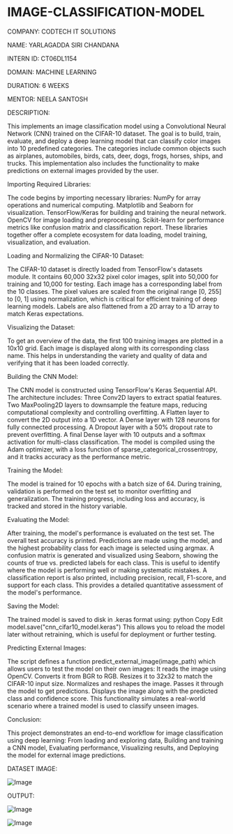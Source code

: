 # IMAGE-CLASSIFICATION-MODEL

COMPANY: CODTECH IT SOLUTIONS

NAME: YARLAGADDA SIRI CHANDANA

INTERN ID: CT06DL1154

DOMAIN: MACHINE LEARNING

DURATION: 6 WEEKS

MENTOR: NEELA SANTOSH

DESCRIPTION:

This implements an image classification model using a Convolutional Neural Network (CNN) trained on the CIFAR-10 dataset. The goal is to build, train, evaluate, and deploy a deep learning model that can classify color images into 10 predefined categories. The categories include common objects such as airplanes, automobiles, birds, cats, deer, dogs, frogs, horses, ships, and trucks. This implementation also includes the functionality to make predictions on external images provided by the user.

Importing Required Libraries:

The code begins by importing necessary libraries:
NumPy for array operations and numerical computing.
Matplotlib and Seaborn for visualization.
TensorFlow/Keras for building and training the neural network.
OpenCV for image loading and preprocessing.
Scikit-learn for performance metrics like confusion matrix and classification report.
These libraries together offer a complete ecosystem for data loading, model training, visualization, and evaluation.

Loading and Normalizing the CIFAR-10 Dataset:

The CIFAR-10 dataset is directly loaded from TensorFlow's datasets module. It contains 60,000 32x32 pixel color images, split into 50,000 for training and 10,000 for testing. Each image has a corresponding label from the 10 classes. The pixel values are scaled from the original range [0, 255] to [0, 1] using normalization, which is critical for efficient training of deep learning models. Labels are also flattened from a 2D array to a 1D array to match Keras expectations.

Visualizing the Dataset:

To get an overview of the data, the first 100 training images are plotted in a 10x10 grid. Each image is displayed along with its corresponding class name. This helps in understanding the variety and quality of data and verifying that it has been loaded correctly.

Building the CNN Model:

The CNN model is constructed using TensorFlow's Keras Sequential API. The architecture includes:
Three Conv2D layers to extract spatial features.
Two MaxPooling2D layers to downsample the feature maps, reducing computational complexity and controlling overfitting.
A Flatten layer to convert the 2D output into a 1D vector.
A Dense layer with 128 neurons for fully connected processing.
A Dropout layer with a 50% dropout rate to prevent overfitting.
A final Dense layer with 10 outputs and a softmax activation for multi-class classification.
The model is compiled using the Adam optimizer, with a loss function of sparse_categorical_crossentropy, and it tracks accuracy as the performance metric.

Training the Model:

The model is trained for 10 epochs with a batch size of 64. During training, validation is performed on the test set to monitor overfitting and generalization. The training progress, including loss and accuracy, is tracked and stored in the history variable.

Evaluating the Model:

After training, the model's performance is evaluated on the test set. The overall test accuracy is printed. Predictions are made using the model, and the highest probability class for each image is selected using argmax.
A confusion matrix is generated and visualized using Seaborn, showing the counts of true vs. predicted labels for each class. This is useful to identify where the model is performing well or making systematic mistakes.
A classification report is also printed, including precision, recall, F1-score, and support for each class. This provides a detailed quantitative assessment of the model's performance.

Saving the Model:

The trained model is saved to disk in .keras format using:
python
Copy
Edit
model.save("cnn_cifar10_model.keras")
This allows you to reload the model later without retraining, which is useful for deployment or further testing.

Predicting External Images:

The script defines a function predict_external_image(image_path) which allows users to test the model on their own images:
It reads the image using OpenCV.
Converts it from BGR to RGB.
Resizes it to 32x32 to match the CIFAR-10 input size.
Normalizes and reshapes the image.
Passes it through the model to get predictions.
Displays the image along with the predicted class and confidence score.
This functionality simulates a real-world scenario where a trained model is used to classify unseen images.

Conclusion:

This project demonstrates an end-to-end workflow for image classification using deep learning:
From loading and exploring data,
Building and training a CNN model,
Evaluating performance,
Visualizing results, and
Deploying the model for external image predictions.

DATASET IMAGE:

![Image](https://github.com/user-attachments/assets/4e62fed8-5938-40a6-8aa5-0311f7ee417b)

OUTPUT:

![Image](https://github.com/user-attachments/assets/59ce36a2-be3d-43c6-8942-cf1a492c4000)

![Image](https://github.com/user-attachments/assets/661fb7ca-4c80-4834-87f0-7d813aa5fb31)

